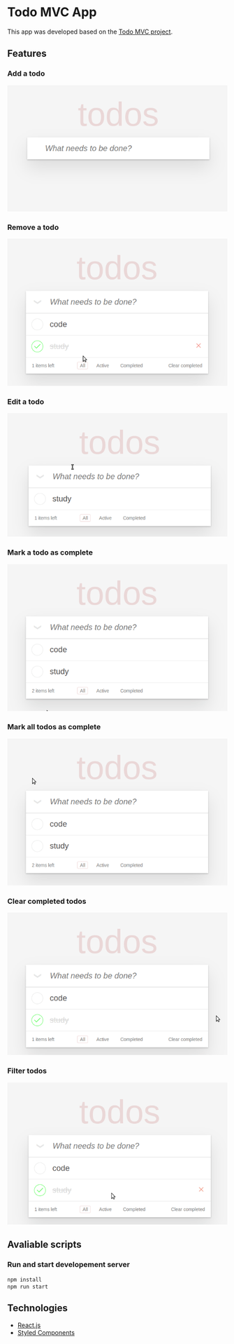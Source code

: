 # Todo MVC App

This app was developed based on the [Todo MVC project](https://todomvc.com/examples/backbone_require/).

## Features

### Add a todo
![](/gifs/addTodo.gif)

### Remove a todo
![](/gifs/removeTodo.gif)

### Edit a todo
![](/gifs/editTodo.gif)

### Mark a todo as complete
![](/gifs/markAsComplete.gif)

### Mark all todos as complete
![](/gifs/markAllAsComplete.gif)

### Clear completed todos
![](/gifs/clearCompleted.gif)

### Filter todos
![](/gifs/filterTodos.gif)
## Avaliable scripts

### Run and start developement server
```
npm install
npm run start
```

## Technologies
- [React.js](https://pt-br.reactjs.org/)
- [Styled Components](https://styled-components.com/)